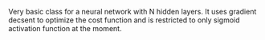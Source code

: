 Very basic class for a neural network with N hidden layers. It uses gradient decsent to optimize the cost function and is restricted to only sigmoid activation function at the moment.
